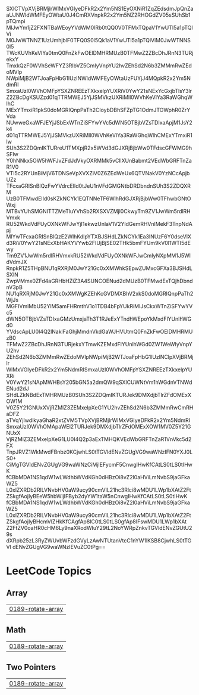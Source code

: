 SXlCTVpXVjBRMjlrWlMxVGIyeDFkR2x2Ym5NS1EyOXNiR1ZqZEdsdmJpQnZa
aUJNWldWMFEyOWtaU0J4CmRXVnpkR2x2Ym5NZ2RHOGdZV05sSUhSb1pTQmpi
MlJwYm1jZ2FXNTBaWEoyYVdWM0lRb0tQQ0V0TFMxTQpaV1YwUTI5a1pTQlVi
M0JwWTNNZ1UzUmhjblF0TFQ0S0l5Qk1aV1YwUTI5a1pTQlViM0JwWTNNS0l5
TWcKUVhKeVlYa0tmQ0FnZkFwOElDMHRMUzB0TFMwZ2ZBcDhJRnN3TURjekxY
TmxkQzF0WVhSeWFYZ3RlbVZ5CmIyVnpYU2hvZEhSd2N6b3ZMMmRwZEdoMVlp
NWpiMjB2WTJoaFpHbG1lUzlNWldWMFEyOWtaUzFUYjJ4MQpkR2x2Ym5NdmRI
SmxaUzl0WVhOMFpYSXZNREEzTXkxelpYUXRiV0YwY21sNExYcGxjbTlsY3lr
Z2ZBcDgKSUZzd01qTTRMWEJ5YjJSMVkzUXRiMll0WVhKeVlYa3RaWGhqWlhC
MExYTmxiR1pkS0doMGRIQnpPaTh2CloybDBhSFZpTG1OdmJTOWphR0ZrYVda
NUwweGxaWFJEYjJSbExWTnZiSFYwYVc5dWN5OTBjbVZsTDIxaApjM1JsY2k4
d01qTTRMWEJ5YjJSMVkzUXRiMll0WVhKeVlYa3RaWGhqWlhCMExYTmxiR1lw
SUh3S2ZDQmIKTURreU1TMXpjR2x5WVd3dGJXRjBjbWw0TFdscGFWMG9hSFIw
Y0hNNkx5OW5hWFJvZFdJdVkyOXRMMk5vCllXUnBabmt2VEdWbGRFTnZaR1V0
VTI5c2RYUnBiMjV6TDNSeVpXVXZiV0Z6ZEdWeUx6QTVNakV0YzNCcApjbUZz
TFcxaGRISnBlQzFwYVdrcElId0tJeU1nVFdGMGNtbDRDbndnSUh3S2ZDQXRM
UzB0TFMwdElId0sKZkNCYk1EQTNNeTF6WlhRdGJXRjBjbWw0TFhwbGNtOWxj
MTBvYUhSMGNITTZMeTluYVhSb2RXSXVZMjl0CkwyTm9ZV1JwWm5rdlRHVmxk
RU52WkdVdFUyOXNkWFJwYjI1ekwzUnlaV1V2YldGemRHVnlMekF3TnpNdApj
MlYwTFcxaGRISnBlQzE2WlhKdlpYTXBJSHdLZkNCYk1Ea3lNUzF6Y0dseVlX
d3RiV0YwY21sNExXbHAKYVYwb2FIUjBjSE02THk5bmFYUm9kV0l1WTI5dEwy
Tm9ZV1JwWm5rdlRHVmxkRU52WkdVdFUyOXNkWFJwCmIyNXpMM1J5WldVdmJX
RnpkR1Z5THpBNU1qRXRjM0JwY21Gc0xXMWhkSEpwZUMxcGFXa3BJSHdLSXlN
ZwpVMmx0ZFd4aGRHbHZiZ3A4SUNCOENud2dMUzB0TFMwdExTQjhDbndnV3pB
NU1qRXRjM0JwY21Gc0xXMWgKZEhKcGVDMXBhV2xkS0doMGRIQnpPaTh2WjJs
MGFIVmlMbU52YlM5amFHRmthV1o1TDB4bFpYUkRiMlJsCkxWTnZiSFYwYVc5
dWN5OTBjbVZsTDIxaGMzUmxjaTh3T1RJeExYTndhWEpoYkMxdFlYUnlhWGd0
YVdscApLU0I4Q2lNaklFaGhjMmdnVkdGaWJHVUtmQ0FnZkFwOElDMHRMUzB0
TFMwZ2ZBcDhJRnN3TURjekxYTmwKZEMxdFlYUnlhWGd0ZW1WeWIyVnpYU2hv
ZEhSd2N6b3ZMMmRwZEdoMVlpNWpiMjB2WTJoaFpHbG1lUzlNClpXVjBRMjlr
WlMxVGIyeDFkR2x2Ym5NdmRISmxaUzl0WVhOMFpYSXZNREEzTXkxelpYUXRi
V0YwY21sNApMWHBsY205bGN5a2dmQW9qSXlCUWNtVm1hWGdnVTNWdENud2dJ
SHdLZkNBdExTMHRMUzB0SUh3S2ZDQmIKTURJek9DMXdjbTlrZFdOMExXOW1M
V0Z5Y21GNUxXVjRZMlZ3ZEMxelpXeG1YU2hvZEhSd2N6b3ZMMmRwCmRHaDFZ
aTVqYjIwdlkyaGhaR2xtZVM5TVpXVjBRMjlrWlMxVGIyeDFkR2x2Ym5NdmRI
SmxaUzl0WVhOMApaWEl2TURJek9DMXdjbTlrZFdOMExXOW1MV0Z5Y21GNUxX
VjRZMlZ3ZEMxelpXeG1LU0I4Q2p3aExTMHQKVEdWbGRFTnZaR1VnVkc5d2FX
TnpJRVZ1WkMwdFBnbz0KCjwhLS0tTGVldENvZGUgVG9waWNzIFN0YXJ0LS0+
CiMgTGVldENvZGUgVG9waWNzCiMjIEFycmF5CnwgIHwKfCAtLS0tLS0tIHwK
fCBbMDA1NS1qdW1wLWdhbWVdKGh0dHBzOi8vZ2l0aHViLmNvbS9jaGFkaWZ5
L0xlZXRDb2RlLVNvbHV0aW9ucy90cmVlL21hc3Rlci8wMDU1LWp1bXAtZ2Ft
ZSkgfAojIyBEeW5hbWljIFByb2dyYW1taW5nCnwgIHwKfCAtLS0tLS0tIHwK
fCBbMDA1NS1qdW1wLWdhbWVdKGh0dHBzOi8vZ2l0aHViLmNvbS9jaGFkaWZ5
L0xlZXRDb2RlLVNvbHV0aW9ucy90cmVlL21hc3Rlci8wMDU1LWp1bXAtZ2Ft
ZSkgfAojIyBHcmVlZHkKfCAgfAp8IC0tLS0tLS0gfAp8IFswMDU1LWp1bXAt
Z2FtZV0oaHR0cHM6Ly9naXRodWIuY29tL2NoYWRpZnkvTGVldENvZGUtU29s
dXRpb25zL3RyZWUvbWFzdGVyLzAwNTUtanVtcC1nYW1lKSB8CjwhLS0tTGVl
dENvZGUgVG9waWNzIEVuZC0tPg==

<!---LeetCode Topics Start-->
# LeetCode Topics
## Array
|  |
| ------- |
| [0189-rotate-array](https://github.com/chadify/LeetCode-Solutions/tree/master/0189-rotate-array) |
## Math
|  |
| ------- |
| [0189-rotate-array](https://github.com/chadify/LeetCode-Solutions/tree/master/0189-rotate-array) |
## Two Pointers
|  |
| ------- |
| [0189-rotate-array](https://github.com/chadify/LeetCode-Solutions/tree/master/0189-rotate-array) |
<!---LeetCode Topics End-->
